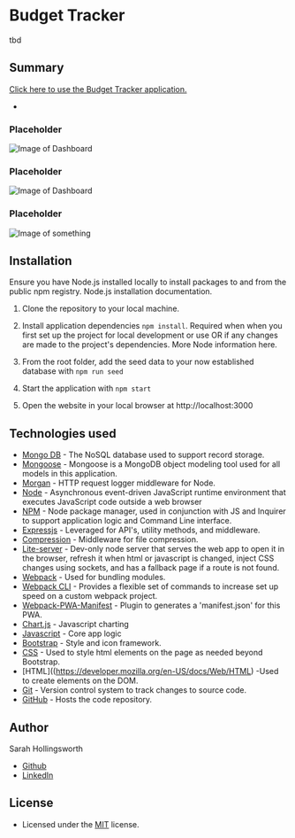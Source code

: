 # Budget Tracker
tbd

## Summary
[Click here to use the Budget Tracker application.](https://budget-tracker-211115.herokuapp.com/)

* 

### Placeholder
![Image of Dashboard](./filepath.png "something")

### Placeholder
![Image of Dashboard](./filepath.png "something")

### Placeholder
![Image of something](./filepath.png "something")

## Installation
Ensure you have Node.js installed locally to install packages to and from the public npm registry. Node.js installation documentation.

1. Clone the repository to your local machine.

2. Install application dependencies `npm install`.
Required when when you first set up the project for local development or use OR if any changes are made to the project's dependencies. More Node information here.

3. From the root folder, add the seed data to your now established database with `npm run seed`

4. Start the application with `npm start` 

5. Open the website in your local browser at http://localhost:3000

## Technologies used
* [Mongo DB](https://www.mongodb.com/) - The NoSQL database used to support record storage.
* [Mongoose](https://www.npmjs.com/package/mongoose) - Mongoose is a MongoDB object modeling tool used for all models in this application.
* [Morgan](https://www.npmjs.com/package/morgan) - HTTP request logger middleware for Node.
* [Node](https://nodejs.org/en/) - Asynchronous event-driven JavaScript runtime environment that executes JavaScript code outside a web browser
* [NPM](https://www.npmjs.com/) - Node package manager, used in conjunction with JS and Inquirer to support application logic and Command Line interface.
* [Expressjs](https://expressjs.com/) - Leveraged for API's, utility methods, and middleware.
* [Compression](https://www.npmjs.com/package/compression) - Middleware for file compression.
* [Lite-server](https://www.npmjs.com/package/lite-server) - Dev-only node server that serves the web app to open it in the browser, refresh it when html or javascript is changed, inject CSS changes using sockets, and has a fallback page if a route is not found.
* [Webpack](https://www.npmjs.com/package/webpack) - Used for bundling modules.
* [Webpack CLI](https://www.npmjs.com/package/webpack-cli) - Provides a flexible set of commands to increase set up speed on a custom webpack project.
* [Webpack-PWA-Manifest](https://www.npmjs.com/package/webpack-pwa-manifest) - Plugin to generates a 'manifest.json' for this PWA.
* [Chart.js](https://www.chartjs.org/) - Javascript charting
* [Javascript](https://developer.mozilla.org/en-US/docs/Web/javascript) - Core app logic
* [Bootstrap](https://getbootstrap.com/docs/5.0/getting-started/introduction/) - Style and icon framework.
* [CSS](https://devdocs.io/css/) - Used to style html elements on the page as needed beyond Bootstrap.
* [HTML]((https://developer.mozilla.org/en-US/docs/Web/HTML) -Used to create elements on the DOM.
* [Git](https://git-scm.com/doc) - Version control system to track changes to source code.
* [GitHub](https://docs.github.com/en) - Hosts the code repository.

## Author
Sarah Hollingsworth
* [Github](https://github.com/sahhollingsworth)
* [LinkedIn](https://www.linkedin.com/in/sarahhollingsworth/)

## License
* Licensed under the [MIT](https://opensource.org/licenses/MIT) license.